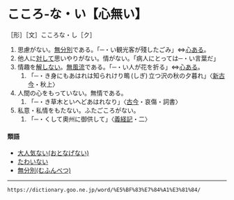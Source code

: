 # こころ‐な・い【心無い】

［形］［文］こころな・し［ク］
1.  思慮がない。[無分別](むふんべつ（無分別）)である。「─・い観光客が殘したごみ」⇔[心ある](https://dictionary.goo.ne.jp/word/%E5%BF%83%E6%9C%89%E3%82%8B/#jn-78092)。
2.  他人に[対して](たいする（対する）)思いやりがない。情がない。「病人にとっては─・い言葉だ」
3.  情趣を[解しない](かいする（解する）)。[無風流](ぶふうりゅう（無風流／不風流）)である。「─・い人が花を折る」⇔[心ある](https://dictionary.goo.ne.jp/word/%E5%BF%83%E6%9C%89%E3%82%8B/#jn-78092)。    
    1.  「─・き身にもあはれは知られけり鴫 (しぎ) 立つ沢の秋の夕暮れ」〈[新古今](https://dictionary.goo.ne.jp/word/%E6%96%B0%E5%8F%A4%E4%BB%8A%E5%92%8C%E6%AD%8C%E9%9B%86/#jn-114149)・秋上〉
4. 人間の心をもっていない。無情である。    
    1.  「─・き草木といへどあはれなり」〈[古今](https://dictionary.goo.ne.jp/word/%E5%8F%A4%E4%BB%8A%E5%92%8C%E6%AD%8C%E9%9B%86/#jn-76609)・哀傷・詞書〉
5. 私意・私情をもたない。ふたごころがない。    
    1.  「─・くして奧州に御供して」〈[義経記](https://dictionary.goo.ne.jp/word/%E7%BE%A9%E7%B5%8C%E8%A8%98/#jn-51295)・二〉
        

#### 類語

-   [大人気ない(おとなげない)](https://dictionary.goo.ne.jp/word/%E5%A4%A7%E4%BA%BA%E6%B0%97%E7%84%A1%E3%81%84/#jn-32094)
-   [たわいない](https://dictionary.goo.ne.jp/word/%E3%81%9F%E3%82%8F%E3%81%84%E7%84%A1%E3%81%84/#jn-139455)
-   [無分別(むふんべつ)](https://dictionary.goo.ne.jp/word/%E7%84%A1%E5%88%86%E5%88%A5/#jn-215905)

---
`https://dictionary.goo.ne.jp/word/%E5%BF%83%E7%84%A1%E3%81%84/`